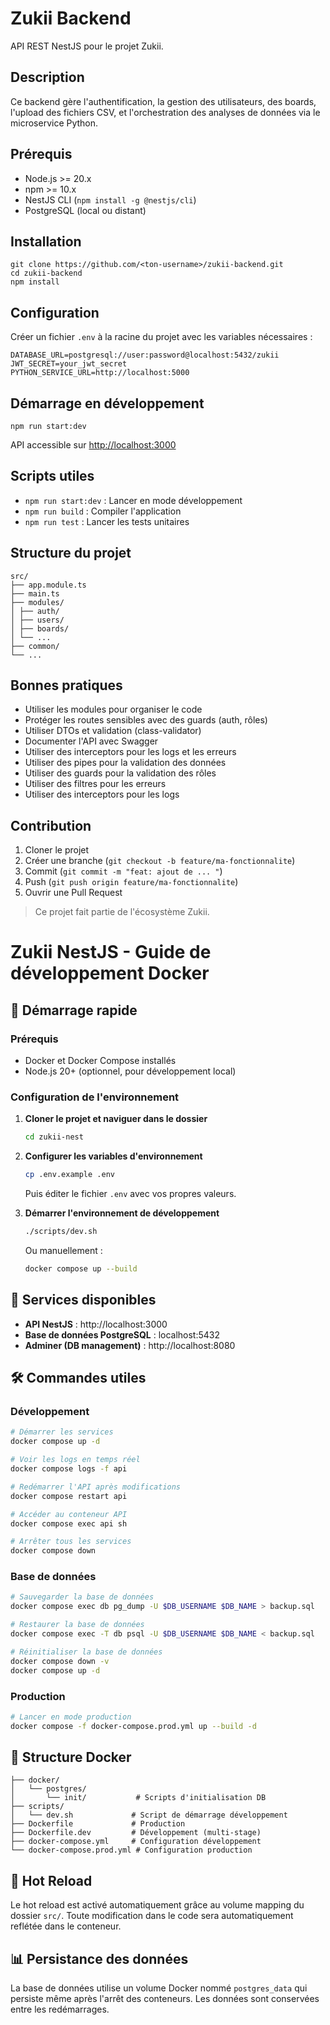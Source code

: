 # Zukii Backend

API REST NestJS pour le projet Zukii.

## Description

Ce backend gère l'authentification, la gestion des utilisateurs, des boards, l'upload des fichiers CSV, et l'orchestration des analyses de données via le microservice Python.

## Prérequis

- Node.js >= 20.x
- npm >= 10.x
- NestJS CLI (`npm install -g @nestjs/cli`)
- PostgreSQL (local ou distant)

## Installation
```shell
git clone https://github.com/<ton-username>/zukii-backend.git
cd zukii-backend
npm install
```

## Configuration

Créer un fichier `.env` à la racine du projet avec les variables nécessaires :
```text
DATABASE_URL=postgresql://user:password@localhost:5432/zukii
JWT_SECRET=your_jwt_secret
PYTHON_SERVICE_URL=http://localhost:5000
```

## Démarrage en développement

```shell
npm run start:dev
```

API accessible sur [http://localhost:3000](http://localhost:3000)

## Scripts utiles

- `npm run start:dev` : Lancer en mode développement
- `npm run build` : Compiler l'application
- `npm run test` : Lancer les tests unitaires

## Structure du projet

```text
src/
├── app.module.ts
├── main.ts
├── modules/
│ ├── auth/
│ ├── users/
│ ├── boards/
│ └── ...
├── common/
└── ...
```

## Bonnes pratiques

- Utiliser les modules pour organiser le code
- Protéger les routes sensibles avec des guards (auth, rôles)
- Utiliser DTOs et validation (class-validator)
- Documenter l'API avec Swagger
- Utiliser des interceptors pour les logs et les erreurs
- Utiliser des pipes pour la validation des données
- Utiliser des guards pour la validation des rôles
- Utiliser des filtres pour les erreurs
- Utiliser des interceptors pour les logs

## Contribution

1. Cloner le projet
2. Créer une branche (`git checkout -b feature/ma-fonctionnalite`)
3. Commit (`git commit -m "feat: ajout de ... "`)
4. Push (`git push origin feature/ma-fonctionnalite`)
5. Ouvrir une Pull Request

> Ce projet fait partie de l'écosystème Zukii.

# Zukii NestJS - Guide de développement Docker

## 🚀 Démarrage rapide

### Prérequis
- Docker et Docker Compose installés
- Node.js 20+ (optionnel, pour développement local)

### Configuration de l'environnement

1. **Cloner le projet et naviguer dans le dossier**
   ```bash
   cd zukii-nest
   ```

2. **Configurer les variables d'environnement**
   ```bash
   cp .env.example .env
   ```
   Puis éditer le fichier `.env` avec vos propres valeurs.

3. **Démarrer l'environnement de développement**
   ```bash
   ./scripts/dev.sh
   ```
   Ou manuellement :
   ```bash
   docker compose up --build
   ```

## 📍 Services disponibles

- **API NestJS** : http://localhost:3000
- **Base de données PostgreSQL** : localhost:5432
- **Adminer (DB management)** : http://localhost:8080

## 🛠️ Commandes utiles

### Développement
```bash
# Démarrer les services
docker compose up -d

# Voir les logs en temps réel
docker compose logs -f api

# Redémarrer l'API après modifications
docker compose restart api

# Accéder au conteneur API
docker compose exec api sh

# Arrêter tous les services
docker compose down
```

### Base de données
```bash
# Sauvegarder la base de données
docker compose exec db pg_dump -U $DB_USERNAME $DB_NAME > backup.sql

# Restaurer la base de données
docker compose exec -T db psql -U $DB_USERNAME $DB_NAME < backup.sql

# Réinitialiser la base de données
docker compose down -v
docker compose up -d
```

### Production
```bash
# Lancer en mode production
docker compose -f docker-compose.prod.yml up --build -d
```

## 📁 Structure Docker

```
├── docker/
│   └── postgres/
│       └── init/           # Scripts d'initialisation DB
├── scripts/
│   └── dev.sh             # Script de démarrage développement
├── Dockerfile             # Production
├── Dockerfile.dev         # Développement (multi-stage)
├── docker-compose.yml     # Configuration développement
└── docker-compose.prod.yml # Configuration production
```

## 🔄 Hot Reload

Le hot reload est activé automatiquement grâce au volume mapping du dossier `src/`. 
Toute modification dans le code sera automatiquement reflétée dans le conteneur.

## 📊 Persistance des données

La base de données utilise un volume Docker nommé `postgres_data` qui persiste même après l'arrêt des conteneurs. 
Les données sont conservées entre les redémarrages. 